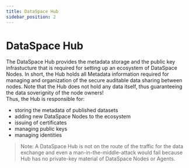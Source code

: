 ```yaml
---
title: DataSpace Hub
sidebar_position: 2
---
```


# DataSpace Hub

The DataSpace Hub provides the metadata storage and the public key infrastucture that is required for setting up an ecosystem of DataSpace Nodes. In short, the Hub holds all Metadata information required for managing and organization of the secure auditable data sharing between nodes. Note that the Hub does not hold any data itself, thus guaranteeing the data soverignity of the node owners!<br/>
Thus, the Hub is responsible for:

- storing the metadata of published datasets
- adding new DataSpace Nodes to the ecosystem
- issuing of certificates
- managing public keys
- managing identities

> Note: A DataSpace Hub is not on the route of the traffic for the data exchange and even a man-in-the-middle-attack would fail because Hub has no private-key material of DataSpace Nodes or Agents.
